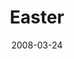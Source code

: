---
layout: music 
title: "Easter"
series: "Consumed"
date: 2008-03-24 
description: "God coming to earth was the most generous act ever known. God emptied himself, took on human form, died on a cross and came back to life to conquer death."
audio: "http://s3.amazonaws.com/crossroadsaudiomessages/Easter-2008.mp3"
audio-duration: "29:31"
---